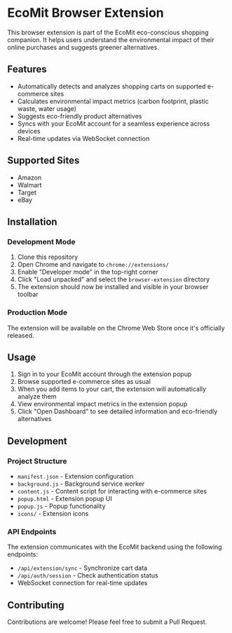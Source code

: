 # EcoMit Browser Extension

This browser extension is part of the EcoMit eco-conscious shopping companion. It helps users understand the environmental impact of their online purchases and suggests greener alternatives.

## Features

- Automatically detects and analyzes shopping carts on supported e-commerce sites
- Calculates environmental impact metrics (carbon footprint, plastic waste, water usage)
- Suggests eco-friendly product alternatives
- Syncs with your EcoMit account for a seamless experience across devices
- Real-time updates via WebSocket connection

## Supported Sites

- Amazon
- Walmart
- Target
- eBay

## Installation

### Development Mode

1. Clone this repository
2. Open Chrome and navigate to `chrome://extensions/`
3. Enable "Developer mode" in the top-right corner
4. Click "Load unpacked" and select the `browser-extension` directory
5. The extension should now be installed and visible in your browser toolbar

### Production Mode

The extension will be available on the Chrome Web Store once it's officially released.

## Usage

1. Sign in to your EcoMit account through the extension popup
2. Browse supported e-commerce sites as usual
3. When you add items to your cart, the extension will automatically analyze them
4. View environmental impact metrics in the extension popup
5. Click "Open Dashboard" to see detailed information and eco-friendly alternatives

## Development

### Project Structure

- `manifest.json` - Extension configuration
- `background.js` - Background service worker
- `content.js` - Content script for interacting with e-commerce sites
- `popup.html` - Extension popup UI
- `popup.js` - Popup functionality
- `icons/` - Extension icons

### API Endpoints

The extension communicates with the EcoMit backend using the following endpoints:

- `/api/extension/sync` - Synchronize cart data
- `/api/auth/session` - Check authentication status
- WebSocket connection for real-time updates

## Contributing

Contributions are welcome! Please feel free to submit a Pull Request.
